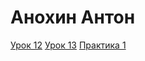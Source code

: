 
# Анохин Антон
[Урок 12](https://antoniosantro.github.io/first/)
[Урок 13](https://antoniosantro.github.io/lessen%2013/src/)
[Практика 1](https://antoniosantro.github.io/praktik%201/src/)
